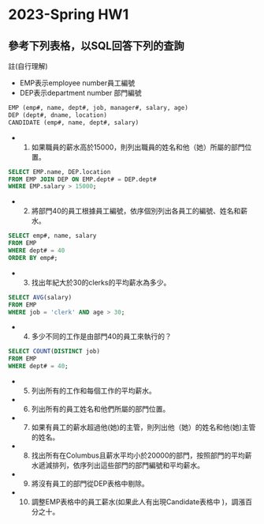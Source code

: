 # 2023-Spring HW1

## 參考下列表格，以SQL回答下列的查詢
註(自行理解)
- EMP表示employee number員工編號 
- DEP表示department number 部門編號
``` SQL
EMP (emp#, name, dept#, job, manager#, salary, age)
DEP (dept#, dname, location)
CANDIDATE (emp#, name, dept#, salary) 
```
- 1. 如果職員的薪水高於15000，則列出職員的姓名和他（她）所屬的部門位置。
``` SQL
SELECT EMP.name, DEP.location
FROM EMP JOIN DEP ON EMP.dept# = DEP.dept#
WHERE EMP.salary > 15000;
``` 
- 2. 將部門40的員工根據員工編號，依序個別列出各員工的編號、姓名和薪水。
``` SQL
SELECT emp#, name, salary
FROM EMP
WHERE dept# = 40
ORDER BY emp#;
```
- 3.	找出年紀大於30的clerks的平均薪水為多少。
``` SQL
SELECT AVG(salary)
FROM EMP
WHERE job = 'clerk' AND age > 30;
```
- 4.	多少不同的工作是由部門40的員工來執行的？
``` SQL
SELECT COUNT(DISTINCT job)
FROM EMP
WHERE dept# = 40;
```
- 5.	列出所有的工作和每個工作的平均薪水。

- 6.	列出所有的員工姓名和他們所屬的部門位置。

- 7.	如果有員工的薪水超過他(她)的主管，則列出他（她）的姓名和他(她)主管的姓名。

- 8.	找出所有在Columbus且薪水平均小於20000的部門，按照部門的平均薪水遞減排列，依序列出這些部門的部門編號和平均薪水。

- 9.	將沒有員工的部門從DEP表格中剔除。

- 10.	調整EMP表格中的員工薪水(如果此人有出現Candidate表格中 )，調漲百分之十。
